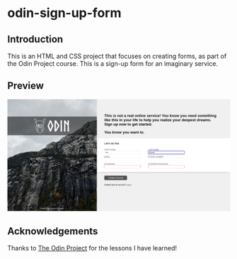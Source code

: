 # odin-sign-up-form

## Introduction
This is an HTML and CSS project that focuses on creating forms, as part of the Odin Project course. This is a sign-up form for an imaginary service. 

## Preview
![Screenshot of the project](css/images/Screenshot_2025-03-20_13-40-26.png)

## Acknowledgements
Thanks to [The Odin Project](https://www.theodinproject.com/) for the lessons I have learned!